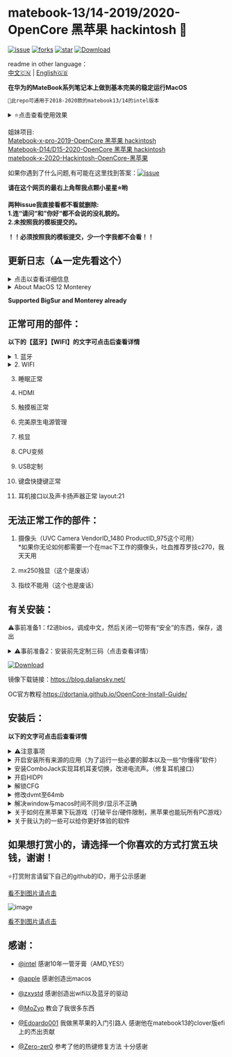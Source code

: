 # matebook-13/14-2019/2020-OpenCore 黑苹果 hackintosh 
  
[![issue](https://img.shields.io/github/issues/ske1996/matebook-13-2019-oc-efi?style=plastic)](https://github.com/ske1996/matebook-13-2019-oc-efi/issues)  [![forks](https://img.shields.io/github/forks/ske1996/matebook-13-2019-oc-efi?style=plastic)](https://github.com/ske1996/matebook-13-2019-oc-efi/network/members) [![star](https://img.shields.io/github/stars/ske1996/matebook-13-2019-oc-efi?style=plastic)](https://github.com/ske1996/matebook-13-2019-oc-efi/stargazers) [![Download](https://img.shields.io/badge/OpenCore%20EFI下载-4.2k-blue)](https://github.com/ske1996/matebook-13-2019-oc-efi/releases)  


  
readme in other language：  
[中文🇨🇳](readme.md) | [English🇬🇧](readme-en.md)   
  
  
  
   

**在华为的MateBook系列笔记本上做到基本完美的稳定运行MacOS**     
  

```diff
此repo可通用于2018-2020款的matebook13/14的intel版本
```  




<details>  
<summary>⭐️点击查看使用效果</summary>  
  
[点进这里查看演示视频](https://www.bilibili.com/video/bv18z4y1U7rz)  


![image](https://github.com/ske1996/matebook-13-2019-oc-efi/blob/master/%E6%9D%82%E9%A1%B9/Monterey%20review.png?raw=true)   
  
![image](https://github.com/ske1996/matebook-13-2019-oc-efi/blob/master/%E6%9D%82%E9%A1%B9/%E3%82%B9%E3%82%AF%E3%83%AA%E3%83%BC%E3%83%B3%E3%82%B7%E3%83%A7%E3%83%83%E3%83%88%202020-11-14%2019.30.41.png?raw=true)   

![image](https://i0.hdslb.com/bfs/article/0d73e23780c4a4a5b80b1e956dc8957bb95f3372.jpg@1320w_880h.webp)  
![image](https://i0.hdslb.com/bfs/article/3c89fd7615510c1b2e9efa1c6024348b4b635abc.jpg@1320w_1760h.webp)  
[点进这里查看演示视频](https://www.bilibili.com/video/bv18z4y1U7rz)  

</details>   



姐妹项目:  
[Matebook-x-pro-2019-OpenCore 黑苹果 hackintosh  ](https://github.com/ske1996/Matebook-x-pro-2019-Hackintosh-newest)  
[Matebook-D14/D15-2020-OpenCore 黑苹果 hackintosh  ](https://github.com/ske1996/Matebook-D14-2020-hackintosh)  
[matebook-x-2020-Hackintosh-OpenCore-黑苹果   ](https://github.com/ske1996/matebook-x-2020-Hackintosh-OpenCore)  
   

如果你遇到了什么问题,有可能在这里找到答案：[![issue](https://img.shields.io/github/issues/ske1996/matebook-13-2019-oc-efi?style=plastic)](https://github.com/ske1996/matebook-13-2019-oc-efi/issues)    


**请在这个网页的最右上角帮我点颗小星星⭐️哟**  
  
  

**两种issue我直接看都不看就删除:**  
**1.连“请问“和”你好“都不会说的没礼貌的。**  
**2.未按照我的模板提交的。**  

**！！必须按照我的模板提交，少一个字我都不会看！！**  


## 更新日志（⚠️一定先看这个）  
<details>  
<summary>点击以查看详细信息</summary>  
  

- 20211029:
弃坑。本repo将不再更新。acpi以及config中的参数已足够稳定，没什么可调的了，引导器以及内核扩展的升级任何人都可以自己做。  


- 20210811:【Just for MateBook 13 2018-2019 ver.】  
upgrade all kexts to lastest version and add some extra properties for supporting macOS 12 Monterey natively,and removed some old properties which are not necessary anymore.  
  
  
- 20210508:  
oc版本为0.6.5，微调缓冲帧以及boot-args，尝试优化drm以及sidecar问题。  

- 20210426:  
oc版本依旧0.6.5，重新整合了一下各个efi，从现在开始不再去区分Catalina和BigSur，更新Airportitlwm至1.3 stable，另外缓冲帧加上了force-online参数   

- 20210317:  
这个不是【更新梗概】，0.6.5在我看来目前已经可以满足bigsur的引导需求（写下此日志时至11.2.3），苹果如果在secure或者是boot上没有做更改的话，oc的核心组件感觉没有更新的必要了。0.6.6开始默认直接跳过，直到有必要更新为止   
  
- 20210130:  
更新了所有efi的BigSur版本的oc至0.6.5，以及更新了一些驱动，并且打开了boot chime   

- 20201113:  
更新了所有efi的BigSur版本的oc至0.6.4，支持11.0.1正式版    

- 20201106:  
更新了MB13/14的2018-2019的BigSur版本的oc至0.6.3    
  
- 20201031:  
更新了MB13/14的2018-2019的BigSur版本的oc至0.6.2  


- 20200926:  
姑且做了一个分类，你可以根据自己的机器下载对应efi了，oc版本姑且是0.6.1，但是日后我主要维护的是matebook 13&14 2019版的  

- 20200918:  
删除了两个fakepcid的驱动和一些其他东西，目前的efi非常的干净，另外尝试修复wifi与蓝牙冲突的问题  

- 20200917:  
使用了Z大的最新AirportItlwm的wifi驱动，跟heliport说拜拜啦，今后可以原生切换wifi了，另将oc升级至0.6.1  
bigsur跟catalina需要对号入座，不可串着用  


- 20200916:  
精简了很多kext跟ssdt，应该资源消耗会更少了，然后规范了一下config，并升级oc至官方0.6.1  


- 20200905:  
更新了一个小彩蛋进去，加了自动亮度的传感器驱动  



- 20200822:  
删除了一些没用的ssdt，精简了一下efi  
  
  
- 20200814:  
重做了一些ssdt，升级了一些驱动，然后对bigsur做了配适，0814的efi可以同时稳定引导bigsur跟catalina  

- 20200811:  
修复了0806的触摸板跟alc的问题  


- 20200806:  
更新oc至官方稳定版0.6.0  

    
- 20200728:  
添加了public beta的itlwm.kext和HeliPort.dmg  
在macOS下双击安装HeliPort.dmg  

- 20200725:  
已知本EFI可用于ota直升macos10.15.6，工作状况良好，因此本EFI可用于10.15.6

- 20200724:  
1.重新拆包分析了最新的1.28的bios，cfglock的偏移地址依旧是0x3E，因此教程依旧可用  
2.更新了关于HIDPI的注意事项  
3.更新oc至0.5.9  



- 20200715:  
耳机接口修复成功，已更新耳机接口修复教程，在下面就可以找到  

- 20200712:  
已知本efi可同时用于matebook 13/14 2019  
于2020版本测试情况如下：  
2020版本采用了第二代9560可以驱动，使用的驱动不同于2019版  

- 20200710:  
添加了配置好的clover的efi文件用于安装，虽然也可以用这个clover文件复制到esp分区用于引导   
但是强烈建议使用oc的efi引导你的hackintosh  



</details>  

</details>   

<details>  
<summary>About MacOS 12 Monterey</summary>  

【Supported already】  
**But just for Matebook 13 2018-2019 ver.**
  

   
</details> 


**Supported BigSur and Monterey already**  


## 正常可用的部件：
  
**以下的【蓝牙】【WIFI】的文字可点击后查看详情**  

 
 
<details>  
<summary>1. 蓝牙</summary>   
  
驱动作者[@zxystd](https://github.com/OpenIntelWireless/IntelBluetoothFirmware)  
合作开发者[@Bat](https://github.com/williambj1)  
没有这二位，我们的蓝牙不会这么好用。特别是在Monterey后对于bluetoolfix的修改开发，非常惊艳。  
我们应对这二位心存感激。  

1. 华为的蓝牙鼠标不可用！！！  
2. Airpods可以用，但是你得配对一次，我们又不是白苹果，不能开盖就用  

有关可用的蓝牙鼠标:https://github.com/ske1996/matebook-13-2019-oc-efi/issues/156  


</details>   

  
<details>  
<summary>2. WIFI</summary>  
  
1. 使用了Z大的最新AirportItlwm的wifi驱动，跟heliport说拜拜啦  


2. 驱动作者[@zxystd](https://github.com/OpenIntelWireless/itlwm)  

3. Airdrop和无线的随航不可用，随航需要插线用，handoff可用但有时不太稳定，可以用apple watch解锁mac，但是有时不稳定  
4. Wi-Fi觉得不好使的去上面我写出来的作者的repo里更新驱动
5. Wi-Fi连接要尽可能的去连5ghz的
6. 从Windows切换过来MacOS发现wifi没法用就关机，10s后再开机  
7. 切换热点后发现没法用的话，设置/网络/Wi-Fi/关闭wifi，然后等10s后再打开，选下面的“网络名称”找到目标热点-链接，然后-设置/网络/wifi/高级/tcpip/续租dhcp。 


</details>   

3. 睡眠正常

4. HDMI 
5. 触摸板正常

6. 完美原生电源管理

7. 核显

8. CPU变频

9. USB定制

10. 键盘快捷键正常  

11. 耳机接口以及声卡扬声器正常 layout:21  
  
## 无法正常工作的部件：  


1. 摄像头（UVC Camera VendorID_1480 ProductID_975这个可用）  
*如果你无论如何都需要一个在mac下工作的摄像头，吐血推荐罗技c270，我天天用  


2. mx250独显（这个是废话）

3. 指纹不能用（这个也是废话）  


 

## 有关安装：  



⚠️事前准备1：f2进bios，调成中文，然后关闭一切带有“安全”的东西，保存，退出  

<details>  
<summary>⚠️事前准备2：安装前先定制三码（点击查看详情）</summary>  
因为很多人都不替换自己的三码就用，所以导致苹果账号服务受限的情况比比皆是，因此，我把config设置为“如果不改三码就用，那直接无法启动”  
具体修改三码的教程自己百度，自己编辑config。（p.s.其实应该四码，包含：SSN，MLB，ROM，UUID） 
  
windows下编辑config的工具：[ProperTree-windows.zip](https://github.com/ske1996/matebook-13-2019-oc-efi/raw/master/ProperTree-windows.zip)  
  
  
</details>  

[![Download](https://img.shields.io/badge/OpenCore%20EFI下载-4.2k-blue)](https://github.com/ske1996/matebook-13-2019-oc-efi/releases)  

镜像下载链接：https://blog.daliansky.net/  

OC官方教程:https://dortania.github.io/OpenCore-Install-Guide/  
  





## 安装后：  

**以下的文字可点击后查看详情**  


<details>  
<summary>⚠️注意事项</summary>  
⚠️⚠️⚠️⚠️⚠️⚠️⚠️⚠️⚠️⚠️⚠️⚠️⚠️⚠️⚠️⚠️⚠️⚠️⚠️⚠️⚠️⚠️⚠️⚠️⚠️⚠️⚠️⚠️⚠️⚠️⚠️⚠️⚠️⚠️⚠️⚠️  
  
1. 不要用oc引导windows，因为你弄不好你的正版软件许可证就全没了  
直接oc的选择系统界面里通过ctrl+回车选择mac的引导磁盘  
设置mac为默认引导磁盘，关闭config里的showpicker  
引导windows的话在windows下用easyuefi在原生的uefi bootloader中创建一个windows boot manager的入口，这个操作在上面贴出来的视频教程里有  
然后开机后按f12选windows即可  
我在[这个issue](https://github.com/ske1996/matebook-13-2019-oc-efi/issues/87)里写明了为什么  
oc的图形化os选择页面无用的理由也同上  
因为你不用oc去引导windows并且直接省略选择页面，所以图形化的oc界面也就没用  



2. 一定要先改三码再用，具体的教程自己百度  

3. icloud中的查找我的mac不要打开  

4. 安全与隐私中的文件保险箱不要打开  

5. 再任何系统，任何OS下都要杜绝热启动，意思是重启的话一律先选关机再用开机键开机  
无论是单个系统下的重启需求或者是想要重启切换系统，都不要选重启选项，一律先选关机再用开机键开机  
不然有可能会导致蓝牙，触控板，Wi-Fi失灵问题。  

6. 如果你出现睡眠无法唤醒or唤醒黑屏问题，参考：[#108issue](https://github.com/ske1996/matebook-13-2019-oc-efi/issues/108)  


</details>  

<details>  
<summary>开启安装所有来源的应用（为了运行一些必要的脚本以及一些“你懂得”软件）</summary>   
·······················································  
  
在【终端】中输入以下内容回车并输密码（密码不明文显示）  

```
sudo spctl --master-disable
```

</details>  

<details>  
<summary>安装ComboJack实现耳机耳麦切换，改进电流声。（修复耳机接口）</summary>   
  
参考： 

![image](https://github.com/ske1996/matebook-13-2019-oc-efi/blob/master/%E6%9D%82%E9%A1%B9/audiojack.png?raw=true)



在这里下载由Heporis制作的ComboJack.

https://github.com/randomprofilename/ComboJack


终端运行下面路径的脚本
```bash
ComboJack_Installer/install.sh
```
  
</details>

  
  
<details>  
<summary>开启HIDPI</summary>  
  
⚠️注意：  
根据你的系统版本去下载（获得）开启hidpi的脚本哈   

Monterey & BigSur：[点击下载](https://github.com/ske1996/matebook-13-2019-oc-efi/raw/master/Bigsur/%EF%BC%88BigSur%E6%96%B9%E6%A1%882%EF%BC%89hidpi.zip)  
Catalina：https://github.com/xzhih/one-key-hidpi  
对于Catalina用户：你需要对EFI/OC/config.plist进行更改，具体是使用propertree打开后找到：NVRAM/add/7C436110..../csr-active-config的值改为E7030000，然后reset nvram后才可以进行接下去的步骤  


我说下我的选择：  
第一步选择 开启HiDPi（注入EDID）  
第二步选择 保持原样  
第三步选择 手动输入分辨率  
分辨率输入的是 1600x1066 1343x895 2160x1440  
（这三个不是让你选，是都要输进去，两两之间要有空格） 

- 最后说一句，开启了hidpi之后，在设置→显示器里不要让分辨率超过1343x895，最大只能到这个，因为超过这个会引发一些唤醒后屏幕显示的问题（比如唤醒后屏幕只显示到四分之三），而且不要觉得这个分辨率小，因为这个是hipdi分辨率，跟你理解的分辨率不一样，1343×895实际上等于你理解的一般分辨率的2686×1790，是超过2k的，如下图所示  

*注意⚠️你的1343x895这个分辨率的设置位置不一定是在【更大空间】  

![image](https://github.com/ske1996/matebook-13-2019-oc-efi/blob/master/%E6%9D%82%E9%A1%B9/HIDPI.png?raw=true)  

*注意⚠️你的1343x895这个分辨率的设置位置不一定是在【更大空间】

</details> 

  
  
<details>  
<summary>解锁CFG</summary>  

⚠️关于解锁cfg后能做到什么？  
完美的电源管理  
CPU完美变频  
完美睡眠（我个人经验：睡眠6H只掉了1%的电）  
⚠️以下教程的cfg lock偏移地址提取自matebook13/14 2019/2018款  
2020款的需要自行提取bios并自行分析，核对偏移地址  
如因以下教程修改导致的一切后果，本人不予承担责任，下载本repo中任何一个文件视为同意以上条款  


以下教程来自：  
https://zhuanlan.zhihu.com/p/121655468

先去华为官网升级bios至1.28

然后找偏移地址就不用做了，我告诉你，就是0x3E  

【⚠️千万不要用oc去引导ru！！】懂得人自然懂，收起那个想法，老老实实按我下面写的来  
⚠️以下教程的cfg lock偏移地址提取自matebook13/14 2019/2018款  
2020款的需要自行提取bios并自行分析，核对偏移地址  
如因以下教程修改导致的一切后果，本人不予承担责任，下载本repo中任何一个文件视为同意以上条款  

- U盘准备阶段：  
（大小无所谓）  

1.先准备一个u盘，格式化为fat32  
2.u盘里创建文件夹：EFI  
3.打开EFI文件夹，在里面创建文件夹BOOT  
4.复制[cfgunlock.zip(点击下载)](https://github.com/ske1996/matebook-13-2019-oc-efi/raw/master/cfgunlock.zip)里面的bootx64.efi进U盘的EFI/BOOT下  
5.关机后开机按F12使用这个U盘去引导，然后进入修改bios底层阶段  

- 以下为修改bios底层阶段：  
1. 进入后 ‘alt’ + ’=‘ 切换进 ACPI Variable  
2. 用pageup/pagedown/上下方向键找到 CPUSetup  
3. 回车进入然后用上下左右方向键找到对应的地址（也就是0x3e，那么就是纵坐标03，横坐标0e的位置）  
![image](https://github.com/ske1996/matebook-13-2019-oc-efi/blob/master/%E6%9D%82%E9%A1%B9/RU.jpg?raw=true)  
4. 一看，确实是0x01，那么回车，输入0 就可以看到它变成了0  
5. 使用'crtl' + 'w' 来保存 保存的时候屏幕上会直接显示update written 的，这说明已经写入了  
6. 使用'alt' + 'q' 来退出，然后即可回到引导进入系统了，CFG已经解锁  

修改完成后可以再用那个u盘引导启动一次，查看是否修改成功  
然后我建议使用[propertree](https://github.com/ske1996/matebook-13-2019-oc-efi/raw/master/ProperTree.zip)修改EFI分区中的EFI/OC/config.plist的kernel/add/quirks为下图所示  
![image](https://github.com/ske1996/matebook-13-2019-oc-efi/blob/master/%E6%9D%82%E9%A1%B9/cfgunlosk.png?raw=true)  


</details> 


<details>  
<summary>修改dvmt至64mb</summary>  
    
  ⚠️关于修改dvmt后能做到什么？  
  可以hdmi/dp输出4k60p的信号了  
  
  
  ⚠️以下教程的dvmt偏移地址提取自matebook13/14 2019/2018款  
2020款的需要自行提取bios并自行分析，核对偏移地址  
如因以下教程修改导致的一切后果，本人不予承担责任，下载本repo中任何一个文件视为同意以上条款  
- U盘准备阶段：  
（大小无所谓）  

1.先准备一个u盘，格式化为fat32  
2.u盘里创建文件夹：EFI  
3.打开EFI文件夹，在里面创建文件夹BOOT  
4.复制[cfgunlock.zip(点击下载)](https://github.com/ske1996/matebook-13-2019-oc-efi/raw/master/cfgunlock.zip)里面的bootx64.efi进U盘的EFI/BOOT下  
5.关机后开机按F12使用这个U盘去引导，然后进入修改bios底层阶段  

- 以下为修改bios底层阶段：  
1. 进入后 ‘alt’ + ’=‘ 切换进 ACPI Variable  
2. 用pageup/pagedown/上下方向键找到 SaSetup  
3. 进入SaSetup后，然后用crtl加pagedown翻到下一页找到左侧横坐标0100，如下图所示，注意左侧横坐标第一项就是0100  
![image](https://github.com/ske1996/matebook-13-2019-oc-efi/raw/master/%E6%9D%82%E9%A1%B9/dvmt64.bmp)  
4. 横坐标0100纵坐标07改成02，横坐标0100纵坐标08改成03（就是我圈出来的位置修改的跟上图一样就行了）  
5. Crtl加w保存就行了  


修改完成后可以再用那个u盘引导启动一次，查看是否修改成功  
最后记得用propertree去修改一下config，移除里面缓冲帧的“framebuffer-fbmem”，“framebuffer-stolenmem”，“framebuffer-unifiedmem”这三个条目。  


  
  
[本教程灵感来源@laozhiang](https://github.com/laozhiang)  
  


</details>   

      

<details>  
<summary>解决window与macos时间不同步/显示不正确</summary>  
  
  
  
在windows下面WIN+x 选择管理员模式进入CMD  
  
  执行以下命令：  
  
```bash
Reg add HKLM\SYSTEM\CurrentControlSet\Control\TimeZoneInformation /v RealTimeIsUniversal /t REG_DWORD /d 1
```  
</details>   
  
   

<details>  
<summary>关于如何在黑苹果下玩游戏（打破平台/硬件限制，黑苹果也能玩所有PC游戏）</summary>  
    
  
  
  
 ⚠️在注册的时候填写邀请码：DBZNT3EC  
！！可以白嫖3小时！！
  
       
      
我自己用的一个云电脑服务  
挺好用的能玩游戏（包括3A） 
也就是说在matebook13/14的黑苹果上也可以无硬件限制的玩任何游戏了  
直接4K全画质的开  
没啥延迟，就跟在本地玩一样  
我自己用的，推荐使用这个，这样在mac玩游戏也解决了  
  
⚠️在注册的时候填写邀请码：DBZNT3EC  
！！可以白嫖3小时！！
  
  
  
[点击进入它的官网](https://www.haixingcloud.com/#/Home)  
  


</details>   


<details>  
<summary>关于我认为的一些可以给你更好体验的软件</summary>  
  
  
  
1. Mos：保证鼠标的顺畅滑动，以及滚轮方向的调整 官网：[https://mos.caldis.me/](https://mos.caldis.me/)  
2. Rectangle:还给你windows的拖动分屏逻辑 官网：[https://rectangleapp.com/](https://rectangleapp.com/)  
3. Stats：状态栏监控插件 主页：[https://github.com/exelban/stats](https://github.com/exelban/stats)  
4. Keka：强大好用的压缩软件 官网：[https://www.keka.io/en/](https://www.keka.io/en/)  
5. IINA：万能播放器 官网：[https://iina.io/](https://iina.io/)  
6. Motrix：万能下载器 官网：[https://motrix.app/](https://motrix.app/)  
7. Hackintool：黑苹果的瑞士军刀 主页：[https://github.com/headkaze/Hackintool](https://github.com/headkaze/Hackintool)  
8. Propertree：我最推荐的config编辑软件 主页：[https://github.com/corpnewt/ProperTree](https://github.com/corpnewt/ProperTree)  
9. Wormhole：mac上的huawei share,治好了我的颈椎病，上班狗的福音 官网：[https://er.run/](https://er.run/)  
10. 超级右键：恢复windows的右键新建txt，新建word/excel等操作 官网:[https://www.better365.cn/](https://www.better365.cn/)  


</details>  

## 如果想打赏小的，请选择一个你喜欢的方式打赏五块钱，谢谢！
  
  ⭐️打赏附言请留下自己的github的ID，用于公示感谢  
  

  
[看不到图片请点击](http://m.qpic.cn/psc?/V51Uqo3Z3KmDDj0bhEZH0ySaLy25K537/ruAMsa53pVQWN7FLK88i5vhyua0NyktT47EDwPAfhtuBceWLK5.5V40I*6lQE5rORR7qbWTf9Eovur4ifsHKECewZxvEqi.ZfhaQ4ObpAl8!/b&bo=DQWcAw0FnAMBCS4!&rf=viewer_4)  



![image](https://github.com/ske1996/matebook-13-2019-oc-efi/blob/master/%E6%9D%82%E9%A1%B9/payment.jpeg?raw=true)  



  
[看不到图片请点击](http://m.qpic.cn/psc?/V51Uqo3Z3KmDDj0bhEZH0ySaLy25K537/ruAMsa53pVQWN7FLK88i5vhyua0NyktT47EDwPAfhtuBceWLK5.5V40I*6lQE5rORR7qbWTf9Eovur4ifsHKECewZxvEqi.ZfhaQ4ObpAl8!/b&bo=DQWcAw0FnAMBCS4!&rf=viewer_4)  

    
    
 

## 感谢：

- [@intel](https://www.intel.com/content/www/us/en/homepage.html) 感谢10年一管牙膏（AMD,YES!）

- [@apple](https://www.apple.com/) 感谢创造出macos

- [@zxystd](https://github.com/OpenIntelWireless/itlwm) 感谢创造出wifi以及蓝牙的驱动

- [@MoZyo](https://github.com/MoZyo/RedmiBook-13-10th-Gen-Intel-Hackintosh) 教会了我很多东西

- [@Edoardo001](https://github.com/Edoardo001/Matebook-13-Hackintosh) 我做黑苹果的入门引路人 感谢他在matebook13的clover版efi上的杰出贡献

- [@Zero-zer0](https://github.com/Zero-zer0) 参考了他的热键修复方法 十分感谢

